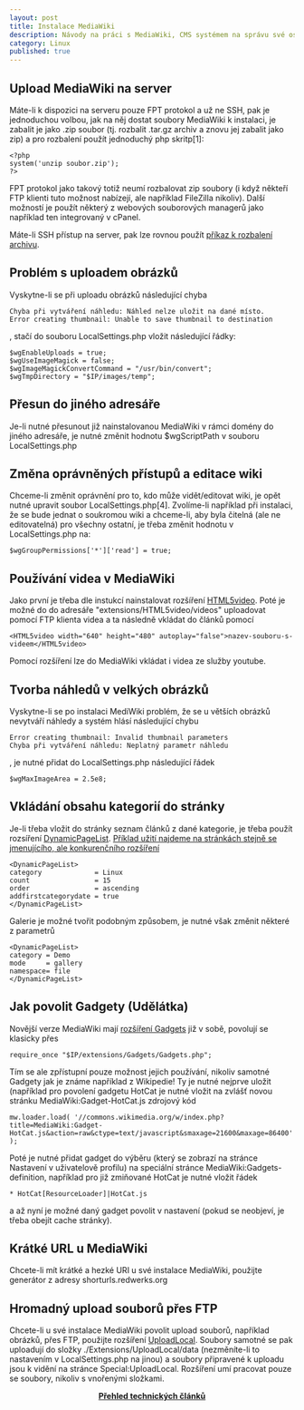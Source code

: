 ```yaml
---
layout: post
title: Instalace MediaWiki
description: Návody na práci s MediaWiki, CMS systémem na správu své osobní wiki.
category: Linux
published: true
---
```


## Upload MediaWiki na server

Máte-li k dispozici na serveru pouze FPT protokol a už ne SSH, pak je jednoduchou volbou, jak na něj dostat soubory MediaWiki k instalaci, je zabalit je jako .zip soubor (tj. rozbalit .tar.gz archiv a znovu jej zabalit jako zip) a pro rozbalení použít jednoduchý php skritp[1]:
```
<?php
system('unzip soubor.zip');
?>
```
FPT protokol jako takový totiž neumí rozbalovat zip soubory (i když někteří FTP klienti tuto možnost nabízejí, ale například FileZilla nikoliv). Další možností je použít některý z webových souborových managerů jako například ten integrovaný v cPanel.

Máte-li SSH přístup na server, pak lze rovnou použít [příkaz k rozbalení archivu]({{site.baseurl}}/web/Archivy_a_jejich_extrahování_v_Linuxu/).
## Problém s uploadem obrázků

Vyskytne-li se při uploadu obrázků následující chyba
```
Chyba při vytváření náhledu: Náhled nelze uložit na dané místo.
Error creating thumbnail: Unable to save thumbnail to destination
```
, stačí do souboru LocalSettings.php vložit následující řádky:
```
$wgEnableUploads = true;
$wgUseImageMagick = false;
$wgImageMagickConvertCommand = "/usr/bin/convert";
$wgTmpDirectory = "$IP/images/temp";
```
## Přesun do jiného adresáře

Je-li nutné přesunout již nainstalovanou MediaWiki v rámci domény do jiného adresáře, je nutné změnit hodnotu $wgScriptPath v souboru LocalSettings.php
## Změna oprávněných přístupů a editace wiki

Chceme-li změnit oprávnění pro to, kdo může vidět/editovat wiki, je opět nutné upravit soubor LocalSettings.php[4]. Zvolíme-li například při instalaci, že se bude jednat o soukromou wiki a chceme-li, aby byla čitelná (ale ne editovatelná) pro všechny ostatní, je třeba změnit hodnotu v LocalSettings.php na:
```
$wgGroupPermissions['*']['read'] = true;
```
## Používání videa v MediaWiki

Jako první je třeba dle instukcí nainstalovat rozšíření [HTML5video](https://www.mediawiki.org/wiki/Extension:HTML5video). Poté je možné do do adresáře "extensions/HTML5video/videos" uploadovat pomocí FTP klienta videa a ta následně vkládat do článků pomocí
```
<HTML5video width="640" height="480" autoplay="false">nazev-souboru-s-videem</HTML5video>
```
Pomocí rozšíření lze do MediaWiki vkládat i videa ze služby youtube.
## Tvorba náhledů v velkých obrázků

Vyskytne-li se po instalaci MediWiki problém, že se u větších obrázků nevytváří náhledy a systém hlásí následující chybu
```
Error creating thumbnail: Invalid thumbnail parameters
Chyba při vytváření náhledu: Neplatný parametr náhledu
```
, je nutné přidat do LocalSettings.php následující řádek
```
$wgMaxImageArea = 2.5e8;
```
## Vkládání obsahu kategorií do stránky

Je-li třeba vložit do stránky seznam článků z dané kategorie, je třeba použít rozsíření [DynamicPageList](https://www.mediawiki.org/wiki/Extension:DynamicPageList_%28third-party%29). [Příklad užití najdeme na stránkách stejně se jmenujícího, ale konkurenčního rozšíření](https://www.mediawiki.org/wiki/Extension:DynamicPageList_%28Wikimedia%29#Use)
```
<DynamicPageList>
category             = Linux
count                = 15
order                = ascending
addfirstcategorydate = true
</DynamicPageList>
```
Galerie je možné tvořit podobným způsobem, je nutné však změnit některé z parametrů
```
<DynamicPageList>
category = Demo
mode     = gallery
namespace= file
</DynamicPageList>
```
## Jak povolit Gadgety (Udělátka)

Novější verze MediaWiki mají [rozšíření Gadgets](https://www.mediawiki.org/wiki/Extension:Gadgets) již v sobě, povolují se klasicky přes
```
require_once "$IP/extensions/Gadgets/Gadgets.php";
```
Tím se ale zpřístupní pouze možnost jejich používání, nikoliv samotné Gadgety jak je známe například z Wikipedie! Ty je nutné nejprve uložit (například pro povolení gadgetu HotCat je nutné vložit na zvlášť novou stránku MediaWiki:Gadget-HotCat.js zdrojový kód
```
mw.loader.load( '//commons.wikimedia.org/w/index.php?title=MediaWiki:Gadget-HotCat.js&action=raw&ctype=text/javascript&smaxage=21600&maxage=86400' );
```
Poté je nutné přidat gadget do výběru (který se zobrazí na stránce Nastavení v uživatelově profilu) na speciální stránce MediaWiki:Gadgets-definition, například pro již zmiňované HotCat je nutné vložit řádek
```
* HotCat[ResourceLoader]|HotCat.js
```
a až nyní je možné daný gadget povolit v nastavení (pokud se neobjeví, je třeba obejít cache stránky).
## Krátké URL u MediaWiki

Chcete-li mít krátké a hezké URI u své instalace MediaWiki, použijte generátor z adresy shorturls.redwerks.org
## Hromadný upload souborů přes FTP

Chcete-li u své instalace MediaWiki povolit upload souborů, například obrázků, přes FTP, použijte rozšíření [UploadLocal](https://www.mediawiki.org/wiki/Extension:UploadLocal). Soubory samotné se pak uploadují do složky ./Extensions/UploadLocal/data (nezměníte-li to nastavením v LocalSettings.php na jinou) a soubory připravené k uploadu jsou k vidění na stránce Special:UploadLocal. Rozšíření umí pracovat pouze se soubory, nikoliv s vnořenými složkami.

<center><b><a href="../">Přehled technických článků</a></b></center>
